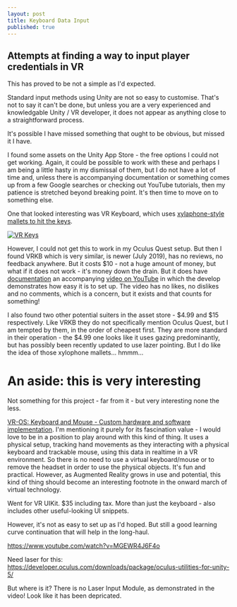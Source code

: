 ```yaml
---
layout: post
title: Keyboard Data Input
published: true
---
```


## Attempts at finding a way to input player credentials in VR

This has proved to be not a simple as I'd expected. 

Standard input methods using Unity are not so easy to customise. That's not to say it can't be done, but unless you are a very experienced and knowledgable Unity / VR developer, it does not appear as anything close to a straightforward process.

It's possible I have missed something that ought to be obvious, but missed it I have.

I found some assets on the Unity App Store - the free options I could not get working. Again, it could be possible to work with these and perhaps I am being a little hasty in my dismissal of them, but I do not have a lot of time and, unless there is accompanying documentation or something comes up from a few Google searches or checking out YouTube tutorials, then my patience is stretched beyond breaking point. It's then time to move on to something else.

One that looked interesting was VR Keyboard, which uses [xylaphone-style mallets to hit the keys](https://www.youtube.com/watch?v=Q_kUlVTyRag). 

[![VR Keys](https://img.youtube.com/vi/Q_kUlVTyRag/0.jpg)](https://www.youtube.com/watch?v=Q_kUlVTyRag)

However, I could not get this to work in my Oculus Quest setup. But then I found VRKB which is very similar, is newer (July 2019), has no reviews, no feedback anywhere. But it costs $10 - not a huge amount of money, but what if it does not work - it's money down the drain. But it does have [documentation](https://forum.unity.com/threads/released-vrkb-virtual-reality-keyboard.735905/) an accompanying [video on YouTube](https://www.youtube.com/watch?time_continue=90&v=J1dHujWH23s&feature=emb_logo) in which the develop demonstrates how easy it is to set up. The video has no likes, no dislikes and no comments, which is a concern, but it exists and that counts for something!

I also found two other potential suiters in the asset store - $4.99 and $15 respectively. Like VRKB they do not specifically mention Oculus Quest, but I am tempted by them, in the order of cheapest first. They are more standard in their operation - the $4.99 one looks like it uses gazing predominantly, but has possibly been recently updated to use lazer pointing. But I do like the idea of those xylophone mallets... hmmm...

# An aside: this is very interesting

Not something for this project - far from it - but very interesting none the less.

[VR-OS: Keyboard and Mouse - Custom hardware and software implementation](https://www.youtube.com/watch?v=qFGweUpAs8I). I'm mentioning it purely for its fascination value - I would love to be in a position to play around with this kind of thing. It uses a physical setup, tracking hand movements as they interacting with a physical keyboard and trackable mouse, using this data in realtime in a VR environment. So there is no need to use a virtual keyboard/mouse or to remove the headset in order to use the physical objects. It's fun and practical. However, as Augmented Reality grows in use and potential, this kind of thing should become an interesting footnote in the onward march of virtual technology.



Went for VR UIKit. $35 including tax. More than just the keyboard - also includes other useful-looking UI snippets.


However, it's not as easy to set up as I'd hoped. But still a good learning curve continuation that will help in the long-haul.

https://www.youtube.com/watch?v=MGEWR4J6F4o

Need laser for this: https://developer.oculus.com/downloads/package/oculus-utilities-for-unity-5/

But where is it? There is no Laser Input Module, as demonstrated in the video!
Look like it has been depricated. 



